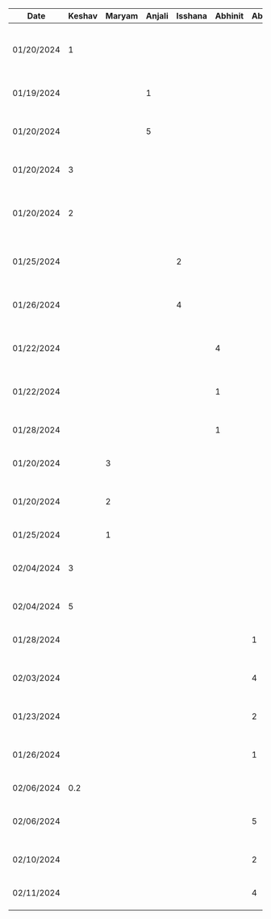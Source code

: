 | Date       | Keshav | Maryam | Anjali | Isshana | Abhinit | Abhinav | Task                                                    |
| ---------- | ------ | ------ | ------ | ------- | ------- | ------- | ------------------------------------------------------- |
| 01/20/2024 | 1      |        |        |         |         |         | Configure Repository permissions, README, timelog       |
| 01/19/2024 |        |        | 1      |         |         |         | List out all of the functional properties               |
| 01/20/2024 |        |        | 5      |         |         |         | Created the mockups for 2 functional properties         |
| 01/20/2024 | 3      |        |        |         |         |         | D1 work on NFPs and User Population                     |
| 01/20/2024 | 2      |        |        |         |         |         | Figma mockups for Notifications and the Feedback system |
| 01/25/2024 |        |        |        | 2       |         |         | Create user scenarios for adding club event             |
| 01/26/2024 |        |        |        | 4       |         |         | Created Figma mockups for 2 functional properties       |
| 01/22/2024 |        |        |        |         | 4       |         | Created user scenarios for searching clubs & recs       |
| 01/22/2024 |        |        |        |         | 1       |         | Added to stakeholders and human human values            |
| 01/28/2024 |        |        |        |         | 1       |         | Presentation Slides Prep + Review                       |
| 01/20/2024 |        | 3      |        |         |         |         | Wrote the introduction for the report                   |
| 01/20/2024 |        | 2      |        |         |         |         | Figma mockups for recommendation system                 |
| 01/25/2024 |        | 1      |        |         |         |         | Proof read report                                       |
| 02/04/2024 | 3      |        |        |         |         |         | Boilerplate code, prisma setup, postgres db creation    |
| 02/04/2024 | 5      |        |        |         |         |         | User login/registration and all auth                    |
| 01/28/2024 |        |        |        |         |         | 1       | Worked on my slides for the presentation                |
| 02/03/2024 |        |        |        |         |         | 4       | Designed a SQL Database Schema for the project          |
| 01/23/2024 |        |        |        |         |         | 2       | Added on to stakeholders in project proposal            |
| 01/26/2024 |        |        |        |         |         | 1       | Proof read proposal report and made minor edits         |
| 02/06/2024 | 0.2    |        |        |         |         |         | Autogenerate db model                                   |
| 02/06/2024 |        |        |        |         |         | 5       | Setup dev environments locally & built Club APIs        |
| 02/10/2024 |        |        |        |         |         | 2       | Added ClubAdmin and Club APIs                           |
| 02/11/2024 |        |        |        |         |         | 4       | Connected Auth to APIs; added some more APIs            |